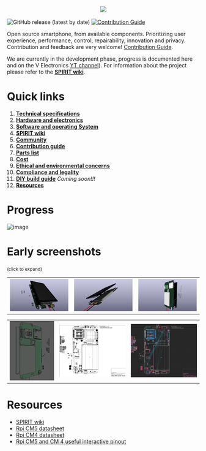 <p align="center">
    <img src="https://github.com/user-attachments/assets/60e87523-02cf-482b-8433-5f611e48ca2d" width="45%">
</p>

![GitHub release (latest by date)](https://img.shields.io/github/v/release/V3lectronics/SPIRIT)
[![Contribution Guide](https://img.shields.io/badge/PRs-welcome-brightgreen.svg)](CONTRIBUTING.md)

Open source smartphone, from available components. Prioritizing user experience, performance, control, repairability, innovation and privacy.
Contribution and feedback are very welcome! [Contribution Guide](https://github.com/V3lectronics/SPIRIT/blob/main/CONTRIBUTING.md).

We are currently in the development phase, progress is documented here and on the V Electronics [YT channel](https://www.youtube.com/@V_Electronics)). For information about the project please refer to the **[SPIRIT wiki](https://github.com/V3lectronics/SPIRIT/wiki)**.

# Quick links
1. **[Technical specifications](https://github.com/V3lectronics/SPIRIT/wiki/Overview-technical-specs)**
2. **[Hardware and electronics](https://github.com/V3lectronics/SPIRIT/wiki/Hardware-and-electronics)**
3. **[Software and operating System](https://github.com/V3lectronics/SPIRIT/wiki/Operating-system)**
4. **[SPIRIT wiki](https://github.com/V3lectronics/SPIRIT/wiki)**
5. **[Community](https://github.com/V3lectronics/SPIRIT/wiki/Community)**
6. **[Contribution guide](https://github.com/V3lectronics/SPIRIT/blob/main/CONTRIBUTING.md)**
7. **[Parts list](https://github.com/V3lectronics/SPIRIT/wiki/Parts-list)**
8. **[Cost](https://github.com/V3lectronics/SPIRIT/wiki/Cost)**
9. **[Ethical and environmental concerns](https://github.com/V3lectronics/SPIRIT/wiki/Ethical-and-environmental-concerns)**
10. **[Compliance and legality](https://github.com/V3lectronics/SPIRIT/wiki/Compliance-and-legality)**
11. **[DIY build guide](https://github.com/V3lectronics/SPIRIT/wiki/DIY-build-guide)** _Coming soon!!!_
12. **[Resources](https://github.com/barbarjan/SPIRIT#resources)**

# Progress

<img width="1302" height="976" alt="image" src="https://github.com/user-attachments/assets/4e440ce1-6015-4548-abbe-bc6eb94b810b" />

# Early screenshots
<small> (click to expand) </small>

<table>
  <tr>
    <td><img src="branding/motherboardA-15-08-2025.png" alt="motherboard PCB image" width: 100%; height: auto;" /></td>
    <td><img src="branding/motherboardB-15-08-2025.png" alt="motherboard PCB image" width: 100%; height: auto;" /></td>
    <td><img src="branding/motherboardC-15-08-2025.png" alt="motherboard PCB image" width: 100%; height: auto;" /></td>
  </tr>
</table>

<table>
  <tr>
    <td><img src="branding/Freecad-ss-2025-08-15_09-00.png" alt="motherboard PCB image" width: 100%; height: auto;" /></td>
    <td><img src="branding/PCB-editor-ss-2025-08-15_08-45.png" alt="motherboard PCB image" width: 100%; height: auto;" /></td>
    <td><img src="branding/PCB-editor-ss-2025-08-15_08-57.png" alt="motherboard PCB image" width: 100%; height: auto;" /></td>
  </tr>
</table>

# Resources
- [SPIRIT wiki](https://github.com/V3lectronics/SPIRIT/wiki)
- [Rpi CM5 datasheet](https://datasheets.raspberrypi.com/cm5/cm5-datasheet.pdf)
- [Rpi CM4 datasheet](https://datasheets.raspberrypi.com/cm4/cm4-datasheet.pdf)
- [Rpi CM5 and CM 4 useful interactive pinout](https://atctwo.net/projects/pinout/index.html)
